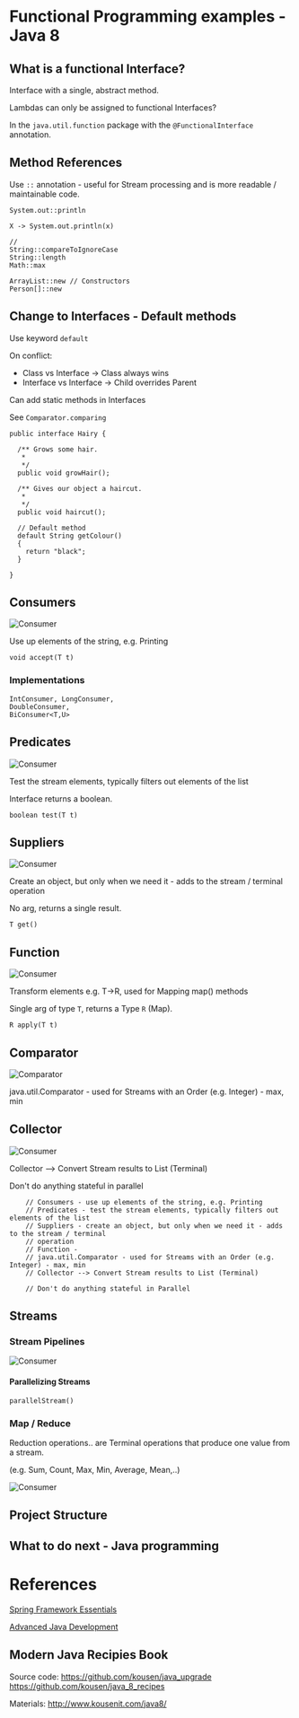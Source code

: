 # Functional Programming examples - Java 8

## What is a functional Interface?

Interface with a single, abstract method.

Lambdas can only be assigned to functional Interfaces?

In the `java.util.function` package with the `@FunctionalInterface` annotation.

## Method References

Use `::` annotation - useful for Stream processing and is more readable / maintainable code.

```
System.out::println

X -> System.out.println(x)

//
String::compareToIgnoreCase
String::length
Math::max

ArrayList::new // Constructors
Person[]::new

```

## Change to Interfaces - Default methods

Use keyword `default`

On conflict:

 * Class vs Interface → Class always wins
 * Interface vs Interface -> Child overrides Parent

Can add static methods in Interfaces

See `Comparator.comparing`

```
public interface Hairy {

  /** Grows some hair.
   *
   */
  public void growHair();

  /** Gives our object a haircut.
   *
   */
  public void haircut();

  // Default method
  default String getColour()
  {
    return "black";
  }

}
```

## Consumers

![Consumer](./src/images/game.png)

Use up elements of the string, e.g. Printing

```
void accept(T t)
```

### Implementations

```
IntConsumer, LongConsumer,
DoubleConsumer,
BiConsumer<T,U>
```

## Predicates

![Consumer](./src/images/filter.png)

Test the stream elements, typically filters out elements of the list

Interface returns a boolean.

```
boolean test(T t)
```

## Suppliers

![Consumer](./src/images/duplicate.png)



Create an object, but only when we need it - adds to the stream / terminal operation

No arg, returns a single result.

```
T get()
```

## Function

![Consumer](./src/images/flow.png)

Transform elements e.g. T->R, used for Mapping map() methods

Single arg of type `T`, returns a Type `R` (Map).

```
R apply(T t)
```

## Comparator

![Comparator](./src/images/sort-ascending.png)

java.util.Comparator - used for Streams with an Order (e.g. Integer) - max, min


## Collector

![Consumer](./src/images/data-collection.png)

Collector --> Convert Stream results to List (Terminal)

Don't do anything stateful in parallel


```
    // Consumers - use up elements of the string, e.g. Printing
    // Predicates - test the stream elements, typically filters out elements of the list
    // Suppliers - create an object, but only when we need it - adds to the stream / terminal
    // operation
    // Function -
    // java.util.Comparator - used for Streams with an Order (e.g. Integer) - max, min
    // Collector --> Convert Stream results to List (Terminal)

    // Don't do anything stateful in Parallel
```


## Streams

### Stream Pipelines

![Consumer](./src/images/tasks.png)

#### Parallelizing Streams

```
parallelStream()
```

### Map / Reduce

Reduction operations.. are
Terminal operations that produce
one value from a stream.

(e.g. Sum, Count, Max, Min, Average, Mean,..)

![Consumer](./src/images/aggregate.png)



## Project Structure


## What to do next - Java programming




# References

[Spring Framework Essentials](http://shop.oreilly.com/product/0636920046837.do)

[Advanced Java Development](http://shop.oreilly.com/product/0636920051688.do)

## Modern Java Recipies Book

Source code:
https://github.com/kousen/java_upgrade
https://github.com/kousen/java_8_recipes


Materials:
http://www.kousenit.com/java8/
